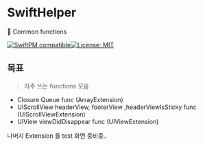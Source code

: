 # SwiftHelper
🤖 Common functions

[![SwiftPM compatible](https://img.shields.io/badge/SwiftPM-compatible-brightgreen.svg)](https://swift.org/package-manager/)[![License: MIT](https://img.shields.io/badge/License-MIT-yellow.svg)](LICENSE)

## 목표
> 자주 쓰는 functions 모음
 - Closure Queue func (ArrayExtension)
 - UIScrollView headerView, footerView ,headerViewIsSticky func (UIScrollViewExtension)
 - UIView viewDidDisappear func (UIViewExtension)
 
 나머지 Extension 들 test 화면 중비중..

